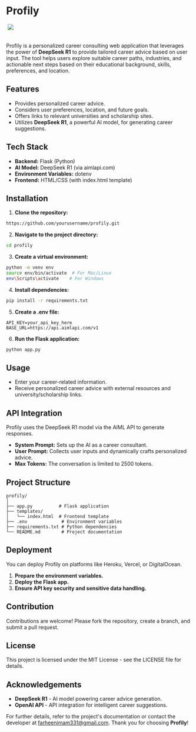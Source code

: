 # Profily
<p align="center">

 <img src="image.png">

 <br>
Profily is a personalized career consulting web application that leverages the power of **DeepSeek R1** to provide tailored career advice based on user input. The tool helps users explore suitable career paths, industries, and actionable next steps based on their educational background, skills, preferences, and location.

## Features

- Provides personalized career advice.
- Considers user preferences, location, and future goals.
- Offers links to relevant universities and scholarship sites.
- Utilizes **DeepSeek R1**, a powerful AI model, for generating career suggestions.

## Tech Stack

- **Backend:** Flask (Python)
- **AI Model:** DeepSeek R1 (via aimlapi.com)
- **Environment Variables:** dotenv
- **Frontend:** HTML/CSS (with index.html template)

## Installation

1. **Clone the repository:**

```bash
https://github.com/yourusername/profily.git
```

2. **Navigate to the project directory:**

```bash
cd profily
```

3. **Create a virtual environment:**

```bash
python -m venv env
source env/bin/activate  # For Mac/Linux
env\Scripts\activate    # For Windows
```

4. **Install dependencies:**

```bash
pip install -r requirements.txt
```

5. **Create a .env file:**

```
API_KEY=your_api_key_here
BASE_URL=https://api.aimlapi.com/v1
```

6. **Run the Flask application:**

```bash
python app.py
```

## Usage

- Enter your career-related information.
- Receive personalized career advice with external resources and university/scholarship links.

## API Integration

Profily uses the DeepSeek R1 model via the AIML API to generate responses. 

- **System Prompt:** Sets up the AI as a career consultant.
- **User Prompt:** Collects user inputs and dynamically crafts personalized advice.
- **Max Tokens:** The conversation is limited to 2500 tokens.

## Project Structure

```
profily/
│
├── app.py          # Flask application
├── templates/
│   └── index.html  # Frontend template
├── .env             # Environment variables
├── requirements.txt # Python dependencies
└── README.md        # Project documentation
```

## Deployment

You can deploy Profily on platforms like Heroku, Vercel, or DigitalOcean.

1. **Prepare the environment variables.**
2. **Deploy the Flask app.**
3. **Ensure API key security and sensitive data handling.**

## Contribution

Contributions are welcome! Please fork the repository, create a branch, and submit a pull request.

## License

This project is licensed under the MIT License - see the LICENSE file for details.

## Acknowledgements

- **DeepSeek R1** - AI model powering career advice generation.
- **OpenAI API** - API integration for intelligent career suggestions.

For further details, refer to the project's documentation or contact the developer at [farheenimam331@gmail.com](mailto:farheenimam331@gmail.com).
Thank you for choosing **Profily**!

